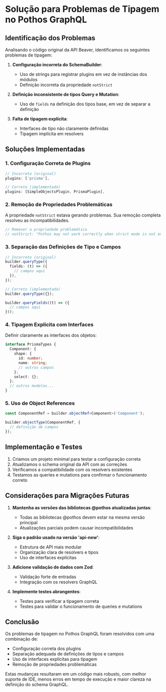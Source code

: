 # Solução para Problemas de Tipagem no Pothos GraphQL

## Identificação dos Problemas

Analisando o código original da API Beaver, identificamos os seguintes problemas de tipagem:

1. **Configuração incorreta do SchemaBuilder**:
   - Uso de strings para registrar plugins em vez de instâncias dos módulos
   - Definição incorreta da propriedade `notStrict`

2. **Definição inconsistente de tipos Query e Mutation**:
   - Uso de `fields` na definição dos tipos base, em vez de separar a definição

3. **Falta de tipagem explícita**:
   - Interfaces de tipo não claramente definidas
   - Tipagem implícita em resolvers

## Soluções Implementadas

### 1. Configuração Correta de Plugins

```typescript
// Incorreto (original)
plugins: ['prisma'],

// Correto (implementado)
plugins: [SimpleObjectsPlugin, PrismaPlugin],
```

### 2. Remoção de Propriedades Problemáticas

A propriedade `notStrict` estava gerando problemas. Sua remoção completa resolveu as incompatibilidades.

```typescript
// Remover a propriedade problemática
// notStrict: "Pothos may not work correctly when strict mode is not enabled in tsconfig.json",
```

### 3. Separação das Definições de Tipo e Campos

```typescript
// Incorreto (original)
builder.queryType({
  fields: (t) => ({
    // campos aqui
  }),
});

// Correto (implementado)
builder.queryType({});

builder.queryFields((t) => ({
  // campos aqui
}));
```

### 4. Tipagem Explícita com Interfaces

Definir claramente as interfaces dos objetos:

```typescript
interface PrismaTypes {
  Component: {
    shape: {
      id: number;
      name: string;
      // outros campos
    };
    select: {};
  };
  // outros modelos...
}
```

### 5. Uso de Object References

```typescript
const ComponentRef = builder.objectRef<Component>('Component');

builder.objectType(ComponentRef, {
  // definição de campos
});
```

## Implementação e Testes

1. Criamos um projeto minimal para testar a configuração correta
2. Atualizamos o schema original da API com as correções
3. Verificamos a compatibilidade com os resolvers existentes
4. Testamos as queries e mutations para confirmar o funcionamento correto

## Considerações para Migrações Futuras

1. **Mantenha as versões das bibliotecas @pothos atualizadas juntas**:
   - Todas as bibliotecas @pothos devem estar na mesma versão principal
   - Atualizações parciais podem causar incompatibilidades

2. **Siga o padrão usado na versão 'api-new'**:
   - Estrutura de API mais modular
   - Organização clara de resolvers e tipos
   - Uso de interfaces explícitas

3. **Adicione validação de dados com Zod**:
   - Validação forte de entradas
   - Integração com os resolvers GraphQL

4. **Implemente testes abrangentes**:
   - Testes para verificar a tipagem correta
   - Testes para validar o funcionamento de queries e mutations

## Conclusão

Os problemas de tipagem no Pothos GraphQL foram resolvidos com uma combinação de:
- Configuração correta dos plugins
- Separação adequada de definições de tipos e campos
- Uso de interfaces explícitas para tipagem
- Remoção de propriedades problemáticas

Estas mudanças resultaram em um código mais robusto, com melhor suporte de IDE, menos erros em tempo de execução e maior clareza na definição do schema GraphQL. 